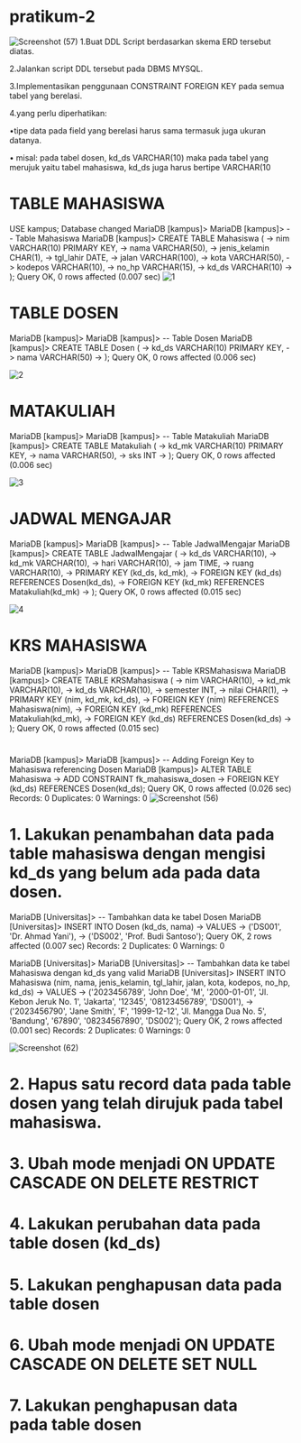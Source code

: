 # pratikum-2
![Screenshot (57)](https://github.com/MUHAMMADRIZKYEFENDI/pratikum-2/assets/168548623/3136d11c-1e55-4891-81e9-df093de2eada)
1.Buat DDL Script berdasarkan skema ERD tersebut diatas.

2.Jalankan script DDL tersebut pada DBMS MYSQL.

3.Implementasikan penggunaan CONSTRAINT FOREIGN KEY pada semua tabel yang berelasi.

4.yang perlu diperhatikan:

•tipe data pada field yang berelasi harus sama termasuk juga ukuran datanya.

• misal: pada tabel dosen, kd_ds VARCHAR(10) maka pada tabel yang merujuk yaitu tabel mahasiswa, kd_ds juga harus bertipe VARCHAR(10
# TABLE MAHASISWA
USE kampus;
Database changed
MariaDB [kampus]>
MariaDB [kampus]> -- Table Mahasiswa
MariaDB [kampus]> CREATE TABLE Mahasiswa (
    ->     nim VARCHAR(10) PRIMARY KEY,
    ->     nama VARCHAR(50),
    ->     jenis_kelamin CHAR(1),
    ->     tgl_lahir DATE,
    ->     jalan VARCHAR(100),
    ->     kota VARCHAR(50),
    ->     kodepos VARCHAR(10),
    ->     no_hp VARCHAR(15),
    ->     kd_ds VARCHAR(10)
    -> );
Query OK, 0 rows affected (0.007 sec)
![1](https://github.com/MUHAMMADRIZKYEFENDI/pratikum-2/assets/168548623/be1a9b7e-03a8-438d-8631-3b92b637d184)

# TABLE DOSEN
MariaDB [kampus]>
MariaDB [kampus]> -- Table Dosen
MariaDB [kampus]> CREATE TABLE Dosen (
    ->     kd_ds VARCHAR(10) PRIMARY KEY,
    ->     nama VARCHAR(50)
    -> );
Query OK, 0 rows affected (0.006 sec)

![2](https://github.com/MUHAMMADRIZKYEFENDI/pratikum-2/assets/168548623/dbdbd37a-d574-4a8e-9c60-8f26eaac7b76)

# MATAKULIAH
MariaDB [kampus]>
MariaDB [kampus]> -- Table Matakuliah
MariaDB [kampus]> CREATE TABLE Matakuliah (
    ->     kd_mk VARCHAR(10) PRIMARY KEY,
    ->     nama VARCHAR(50),
    ->     sks INT
    -> );
Query OK, 0 rows affected (0.006 sec)

![3](https://github.com/MUHAMMADRIZKYEFENDI/pratikum-2/assets/168548623/d69bd0cb-900b-4516-9d19-8506222188c2)

# JADWAL MENGAJAR
MariaDB [kampus]>
MariaDB [kampus]> -- Table JadwalMengajar
MariaDB [kampus]> CREATE TABLE JadwalMengajar (
    ->     kd_ds VARCHAR(10),
    ->     kd_mk VARCHAR(10),
    ->     hari VARCHAR(10),
    ->     jam TIME,
    ->     ruang VARCHAR(10),
    ->     PRIMARY KEY (kd_ds, kd_mk),
    ->     FOREIGN KEY (kd_ds) REFERENCES Dosen(kd_ds),
    ->     FOREIGN KEY (kd_mk) REFERENCES Matakuliah(kd_mk)
    -> );
Query OK, 0 rows affected (0.015 sec)

![4](https://github.com/MUHAMMADRIZKYEFENDI/pratikum-2/assets/168548623/b9e7a7fd-ae97-4f0f-b2c1-88459d0c9ec8)

# KRS MAHASISWA

MariaDB [kampus]>
MariaDB [kampus]> -- Table KRSMahasiswa
MariaDB [kampus]> CREATE TABLE KRSMahasiswa (
    ->     nim VARCHAR(10),
    ->     kd_mk VARCHAR(10),
    ->     kd_ds VARCHAR(10),
    ->     semester INT,
    ->     nilai CHAR(1),
    ->     PRIMARY KEY (nim, kd_mk, kd_ds),
    ->     FOREIGN KEY (nim) REFERENCES Mahasiswa(nim),
    ->     FOREIGN KEY (kd_mk) REFERENCES Matakuliah(kd_mk),
    ->     FOREIGN KEY (kd_ds) REFERENCES Dosen(kd_ds)
    -> );
Query OK, 0 rows affected (0.015 sec)

#
MariaDB [kampus]>
MariaDB [kampus]> -- Adding Foreign Key to Mahasiswa referencing Dosen
MariaDB [kampus]> ALTER TABLE Mahasiswa
    -> ADD CONSTRAINT fk_mahasiswa_dosen
    -> FOREIGN KEY (kd_ds) REFERENCES Dosen(kd_ds);
Query OK, 0 rows affected (0.026 sec)
Records: 0  Duplicates: 0  Warnings: 0
![Screenshot (56)](https://github.com/MUHAMMADRIZKYEFENDI/pratikum-2/assets/168548623/fdc30ee1-2158-452d-bb53-d236d5ad8276)

# 1. Lakukan penambahan data pada table mahasiswa dengan mengisi kd_ds yang belum ada pada data dosen.
MariaDB [Universitas]> -- Tambahkan data ke tabel Dosen
MariaDB [Universitas]> INSERT INTO Dosen (kd_ds, nama)
    -> VALUES
    ->     ('DS001', 'Dr. Ahmad Yani'),
    ->     ('DS002', 'Prof. Budi Santoso');
Query OK, 2 rows affected (0.007 sec)
Records: 2  Duplicates: 0  Warnings: 0

MariaDB [Universitas]>
MariaDB [Universitas]> -- Tambahkan data ke tabel Mahasiswa dengan kd_ds yang valid
MariaDB [Universitas]> INSERT INTO Mahasiswa (nim, nama, jenis_kelamin, tgl_lahir, jalan, kota, kodepos, no_hp, kd_ds)
    -> VALUES
    ->     ('2023456789', 'John Doe', 'M', '2000-01-01', 'Jl. Kebon Jeruk No. 1', 'Jakarta', '12345', '08123456789', 'DS001'),
    ->     ('2023456790', 'Jane Smith', 'F', '1999-12-12', 'Jl. Mangga Dua No. 5', 'Bandung', '67890', '08234567890', 'DS002');
Query OK, 2 rows affected (0.001 sec)
Records: 2  Duplicates: 0  Warnings: 0

![Screenshot (62)](https://github.com/MUHAMMADRIZKYEFENDI/pratikum-2/assets/168548623/bfd6b224-9008-45d6-8151-8543a1e610e6)

# 2. Hapus satu record data pada table dosen yang telah dirujuk pada tabel mahasiswa.

# 3. Ubah mode menjadi ON UPDATE CASCADE ON DELETE RESTRICT
# 4. Lakukan perubahan data pada table dosen (kd_ds)
# 5. Lakukan penghapusan data pada table dosen
# 6. Ubah mode menjadi ON UPDATE CASCADE ON DELETE SET NULL
# 7. Lakukan penghapusan data pada table dosen
